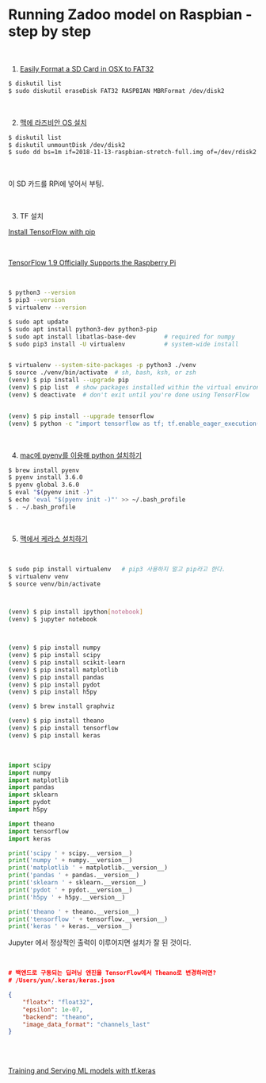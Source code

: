 # Running Zadoo model on Raspbian - step by step

<br>

1) [Easily Format a SD Card in OSX to FAT32](https://www.michaelcrump.net/the-magical-command-to-get-sdcard-formatted-for-fat32/) <br>

```bash
$ diskutil list
$ sudo diskutil eraseDisk FAT32 RASPBIAN MBRFormat /dev/disk2
```

<br>

2) [맥에 라즈비안 OS 설치](https://new93helloworld.tistory.com/238) <br>

```bash
$ diskutil list
$ diskutil unmountDisk /dev/disk2
$ sudo dd bs=1m if=2018-11-13-raspbian-stretch-full.img of=/dev/rdisk2
```

<br>

이 SD 카드를 RPi에 넣어서 부팅.

<br>

3) TF 설치 <br>

[Install TensorFlow with pip ](https://www.tensorflow.org/install/pip)

<br>

[TensorFlow 1.9 Officially Supports the Raspberry Pi](https://medium.com/tensorflow/tensorflow-1-9-officially-supports-the-raspberry-pi-b91669b0aa0)

<br>

```bash
$ python3 --version
$ pip3 --version
$ virtualenv --version

$ sudo apt update
$ sudo apt install python3-dev python3-pip
$ sudo apt install libatlas-base-dev        # required for numpy
$ sudo pip3 install -U virtualenv           # system-wide install


$ virtualenv --system-site-packages -p python3 ./venv
$ source ./venv/bin/activate  # sh, bash, ksh, or zsh
(venv) $ pip install --upgrade pip
(venv) $ pip list  # show packages installed within the virtual environment
(venv) $ deactivate  # don't exit until you're done using TensorFlow


(venv) $ pip install --upgrade tensorflow
(venv) $ python -c "import tensorflow as tf; tf.enable_eager_execution(); print(tf.reduce_sum(tf.random_normal([1000, 1000])))"
```

<br>

4) [mac에 pyenv를 이용해 python 설치하기](https://blog.seotory.com/post/2017/03/install-python-in-mac-using-pyenv)

```bash
$ brew install pyenv
$ pyenv install 3.6.0
$ pyenv global 3.6.0
$ eval "$(pyenv init -)"
$ echo 'eval "$(pyenv init -)"' >> ~/.bash_profile
$ . ~/.bash_profile
```

<br>

5) [맥에서 케라스 설치하기](https://tykimos.github.io/2017/08/07/Keras_Install_on_Mac/)

<br>

```bash
$ sudo pip install virtualenv	# pip3 사용하지 말고 pip라고 한다.
$ virtualenv venv
$ source venv/bin/activate



(venv) $ pip install ipython[notebook]
(venv) $ jupyter notebook



(venv) $ pip install numpy
(venv) $ pip install scipy
(venv) $ pip install scikit-learn
(venv) $ pip install matplotlib
(venv) $ pip install pandas
(venv) $ pip install pydot
(venv) $ pip install h5py 

(venv) $ brew install graphviz

(venv) $ pip install theano
(venv) $ pip install tensorflow
(venv) $ pip install keras

```

<br>

```python
import scipy
import numpy
import matplotlib
import pandas
import sklearn
import pydot
import h5py

import theano
import tensorflow
import keras

print('scipy ' + scipy.__version__)
print('numpy ' + numpy.__version__)
print('matplotlib ' + matplotlib.__version__)
print('pandas ' + pandas.__version__)
print('sklearn ' + sklearn.__version__)
print('pydot ' + pydot.__version__)
print('h5py ' + h5py.__version__)

print('theano ' + theano.__version__)
print('tensorflow ' + tensorflow.__version__)
print('keras ' + keras.__version__)
```

Jupyter 에서 정상적인 출력이 이루어지면 설치가 잘 된 것이다.

<br>

```json
# 백엔드로 구동되는 딥러닝 엔진을 TensorFlow에서 Theano로 변경하려면?
# /Users/yun/.keras/keras.json

{
    "floatx": "float32",
    "epsilon": 1e-07,
    "backend": "theano",
    "image_data_format": "channels_last"
}
```

<br><br>



















[Training and Serving ML models with tf.keras](https://medium.com/tensorflow/training-and-serving-ml-models-with-tf-keras-fd975cc0fa27)











